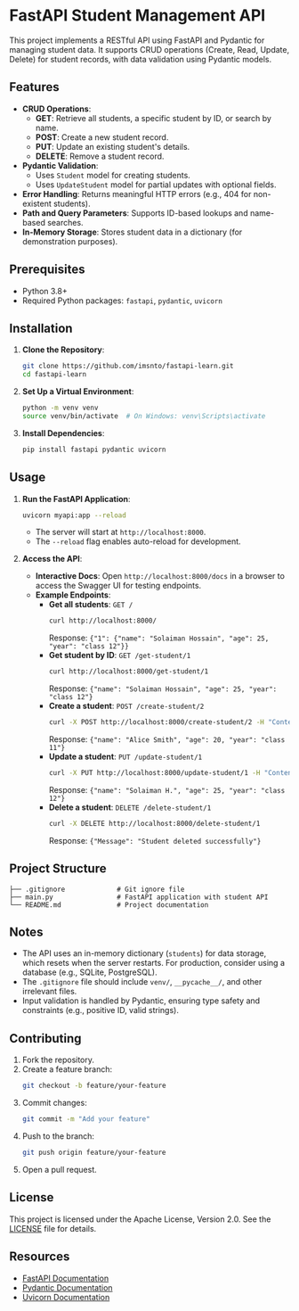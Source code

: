 # FastAPI Student Management API

This project implements a RESTful API using FastAPI and Pydantic for managing student data. It supports CRUD operations (Create, Read, Update, Delete) for student records, with data validation using Pydantic models.

## Features
- **CRUD Operations**:
  - **GET**: Retrieve all students, a specific student by ID, or search by name.
  - **POST**: Create a new student record.
  - **PUT**: Update an existing student's details.
  - **DELETE**: Remove a student record.
- **Pydantic Validation**:
  - Uses `Student` model for creating students.
  - Uses `UpdateStudent` model for partial updates with optional fields.
- **Error Handling**: Returns meaningful HTTP errors (e.g., 404 for non-existent students).
- **Path and Query Parameters**: Supports ID-based lookups and name-based searches.
- **In-Memory Storage**: Stores student data in a dictionary (for demonstration purposes).

## Prerequisites
- Python 3.8+
- Required Python packages: `fastapi`, `pydantic`, `uvicorn`

## Installation
1. **Clone the Repository**:
   ```bash
   git clone https://github.com/imsnto/fastapi-learn.git
   cd fastapi-learn
   ```

2. **Set Up a Virtual Environment**:
   ```bash
   python -m venv venv
   source venv/bin/activate  # On Windows: venv\Scripts\activate
   ```

3. **Install Dependencies**:
   ```bash
   pip install fastapi pydantic uvicorn
   ```

## Usage
1. **Run the FastAPI Application**:
   ```bash
   uvicorn myapi:app --reload
   ```
   - The server will start at `http://localhost:8000`.
   - The `--reload` flag enables auto-reload for development.

2. **Access the API**:
   - **Interactive Docs**: Open `http://localhost:8000/docs` in a browser to access the Swagger UI for testing endpoints.
   - **Example Endpoints**:
     - **Get all students**: `GET /`
       ```bash
       curl http://localhost:8000/
       ```
       Response: `{"1": {"name": "Solaiman Hossain", "age": 25, "year": "class 12"}}`
     - **Get student by ID**: `GET /get-student/1`
       ```bash
       curl http://localhost:8000/get-student/1
       ```
       Response: `{"name": "Solaiman Hossain", "age": 25, "year": "class 12"}`
     - **Create a student**: `POST /create-student/2`
       ```bash
       curl -X POST http://localhost:8000/create-student/2 -H "Content-Type: application/json" -d '{"name": "Alice Smith", "age": 20, "year": "class 11"}'
       ```
       Response: `{"name": "Alice Smith", "age": 20, "year": "class 11"}`
     - **Update a student**: `PUT /update-student/1`
       ```bash
       curl -X PUT http://localhost:8000/update-student/1 -H "Content-Type: application/json" -d '{"name": "Solaiman H."}'
       ```
       Response: `{"name": "Solaiman H.", "age": 25, "year": "class 12"}`
     - **Delete a student**: `DELETE /delete-student/1`
       ```bash
       curl -X DELETE http://localhost:8000/delete-student/1
       ```
       Response: `{"Message": "Student deleted successfully"}`

## Project Structure
```
├── .gitignore             # Git ignore file
├── main.py                # FastAPI application with student API
└── README.md              # Project documentation
```

## Notes
- The API uses an in-memory dictionary (`students`) for data storage, which resets when the server restarts. For production, consider using a database (e.g., SQLite, PostgreSQL).
- The `.gitignore` file should include `venv/`, `__pycache__/`, and other irrelevant files.
- Input validation is handled by Pydantic, ensuring type safety and constraints (e.g., positive ID, valid strings).

## Contributing
1. Fork the repository.
2. Create a feature branch:
   ```bash
   git checkout -b feature/your-feature
   ```
3. Commit changes:
   ```bash
   git commit -m "Add your feature"
   ```
4. Push to the branch:
   ```bash
   git push origin feature/your-feature
   ```
5. Open a pull request.

## License
This project is licensed under the Apache License, Version 2.0. See the [LICENSE](LICENSE) file for details.

## Resources
- [FastAPI Documentation](https://fastapi.tiangolo.com/)
- [Pydantic Documentation](https://pydantic-docs.helpmanual.io/)
- [Uvicorn Documentation](https://www.uvicorn.org/)
